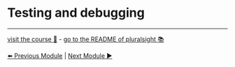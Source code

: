 Testing and debugging
=====================

***
[visit the course :rocket:](http://www.pluralsight.com/courses/node-intro) - [go to the README of pluralsight :books:](../README.md)

[:arrow_left: Previous Module](interacting_web.md) | [Next Module :arrow_forward:](scaling.md)
